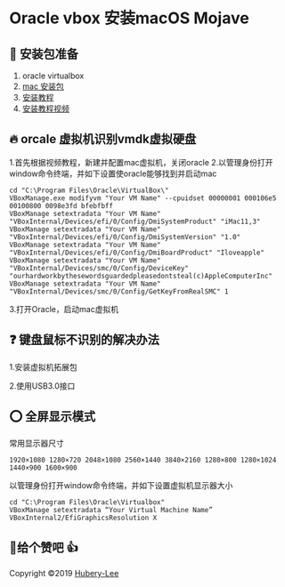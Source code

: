 # Oracle vbox 安装macOS Mojave 

## :pencil: 安装包准备

1. oracle virtualbox
2. [mac 安装包]( https://www.professionaltutorial.com/macos-mojave-image-download/ )
3. [安装教程]( https://www.professionaltutorial.com/install-macos-mojave-virtualbox-windows/#Step_1_Configure_System )
4. [安装教程视频]( https://www.youtube.com/watch?v=v_hENCR6nEw )

## :fire: orcale 虚拟机识别vmdk虚拟硬盘

1.首先根据视频教程，新建并配置mac虚拟机，关闭oracle
2.以管理身份打开window命令终端，并如下设置使oracle能够找到并启动mac

```
cd "C:\Program Files\Oracle\VirtualBox\"
VBoxManage.exe modifyvm "Your VM Name" --cpuidset 00000001 000106e5 00100800 0098e3fd bfebfbff
VBoxManage setextradata "Your VM Name" "VBoxInternal/Devices/efi/0/Config/DmiSystemProduct" "iMac11,3"
VBoxManage setextradata "Your VM Name" "VBoxInternal/Devices/efi/0/Config/DmiSystemVersion" "1.0"
VBoxManage setextradata "Your VM Name" "VBoxInternal/Devices/efi/0/Config/DmiBoardProduct" "Iloveapple"
VBoxManage setextradata "Your VM Name" "VBoxInternal/Devices/smc/0/Config/DeviceKey" "ourhardworkbythesewordsguardedpleasedontsteal(c)AppleComputerInc"
VBoxManage setextradata "Your VM Name" "VBoxInternal/Devices/smc/0/Config/GetKeyFromRealSMC" 1

```
3.打开Oracle，启动mac虚拟机

## :question: 键盘鼠标不识别的解决办法

1.安装虚拟机拓展包

2.使用USB3.0接口

## :o: 全屏显示模式

常用显示器尺寸

`1920×1080
1280×720
2048×1080
2560×1440
3840×2160
1280×800
1280×1024
1440×900
1600×900`

以管理身份打开window命令终端，并如下设置虚拟机显示器大小

```
cd "C:\Program Files\Oracle\Virtualbox"
VBoxManage setextradata “Your Virtual Machine Name” VBoxInternal2/EfiGraphicsResolution X
```

## :memo:给个赞吧 :thumbsup:

Copyright :copyright:2019 [Hubery-Lee](https://github.com/Hubery-Lee)

